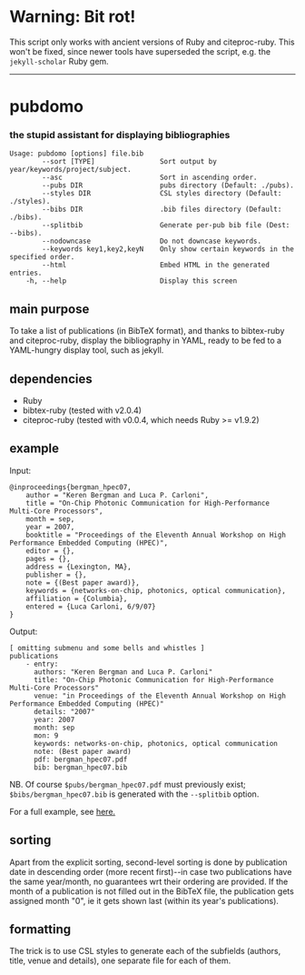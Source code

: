 # Warning: Bit rot!
This script only works with ancient versions of Ruby and citeproc-ruby.
This won't be fixed, since newer tools have superseded the script,
e.g. the `jekyll-scholar` Ruby gem.

---

# pubdomo
### the stupid assistant for displaying bibliographies

	Usage: pubdomo [options] file.bib
	        --sort [TYPE]                Sort output by year/keywords/project/subject.
	        --asc                        Sort in ascending order.
	        --pubs DIR                   pubs directory (Default: ./pubs).
	        --styles DIR                 CSL styles directory (Default: ./styles).
	        --bibs DIR                   .bib files directory (Default: ./bibs).
	        --splitbib                   Generate per-pub bib file (Dest: --bibs).
	        --nodowncase                 Do not downcase keywords.
	        --keywords key1,key2,keyN    Only show certain keywords in the specified order.
	        --html                       Embed HTML in the generated entries.
	    -h, --help                       Display this screen

## main purpose
To take a list of publications (in BibTeX format), and thanks to
bibtex-ruby and citeproc-ruby, display the bibliography in
YAML, ready to be fed to a YAML-hungry display tool, such as
jekyll.

## dependencies
- Ruby
- bibtex-ruby (tested with v2.0.4)
- citeproc-ruby (tested with v0.0.4, which needs Ruby >= v1.9.2)

## example
Input:

	@inproceedings{bergman_hpec07,
		author = "Keren Bergman and Luca P. Carloni",
		title = "On-Chip Photonic Communication for High-Performance Multi-Core Processors",
		month = sep,
		year = 2007,
		booktitle = "Proceedings of the Eleventh Annual Workshop on High Performance Embedded Computing (HPEC)",
		editor = {},
		pages = {},
		address = {Lexington, MA},
		publisher = {},
		note = {(Best paper award)},
		keywords = {networks-on-chip, photonics, optical communication},
		affiliation = {Columbia},
		entered = {Luca Carloni, 6/9/07}
	}

Output:

	[ omitting submenu and some bells and whistles ]
	publications
		- entry:
		  authors: "Keren Bergman and Luca P. Carloni"
		  title: "On-Chip Photonic Communication for High-Performance Multi-Core Processors"
		  venue: "in Proceedings of the Eleventh Annual Workshop on High Performance Embedded Computing (HPEC)"
		  details: "2007"
		  year: 2007
		  month: sep
		  mon: 9
		  keywords: networks-on-chip, photonics, optical communication
		  note: (Best paper award)
		  pdf: bergman_hpec07.pdf
		  bib: bergman_hpec07.bib

NB. Of course `$pubs/bergman_hpec07.pdf` must previously exist;
`$bibs/bergman_hpec07.bib` is generated with the `--splitbib` option.

For a full example, see [here.](https://github.com/cota/homepage/tree/master/_candidacy)

## sorting
Apart from the explicit sorting, second-level sorting is done by publication
date in descending order (more recent first)--in case two publications have
the same year/month, no guarantees wrt their ordering are provided. If the
month of a publication is not filled out in the BibTeX file, the publication
gets assigned month "0", ie it gets shown last (within its year's publications).

## formatting
The trick is to use CSL styles to generate each of the subfields (authors, title,
venue and details), one separate file for each of them.
